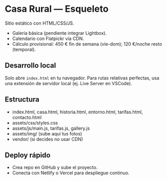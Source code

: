 # Casa Rural — Esqueleto

Sitio estático con HTML/CSS/JS.
- Galería básica (pendiente integrar Lightbox).
- Calendario con Flatpickr vía CDN.
- Cálculo provisional: 450 € fin de semana (vie-dom); 120 €/noche resto (temporal).

## Desarrollo local
Solo abre `index.html` en tu navegador. Para rutas relativas perfectas, usa una extensión de servidor local (ej. Live Server en VSCode).

## Estructura
- index.html, casa.html, historia.html, entorno.html, tarifas.html, contacto.html
- assets/css/styles.css
- assets/js/main.js, tarifas.js, gallery.js
- assets/img/ (sube aquí tus fotos)
- vendor/ (si decides no usar CDN)

## Deploy rápido
- Crea repo en GitHub y sube el proyecto.
- Conecta con Netlify o Vercel para despliegue continuo.